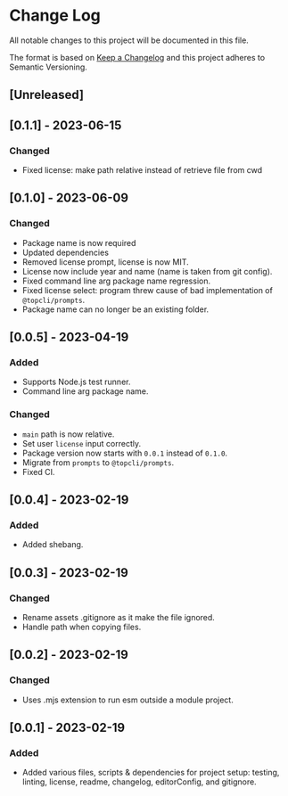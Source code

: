 # Change Log

All notable changes to this project will be documented in this file.

The format is based on [Keep a Changelog](http://keepachangelog.com/) and this project adheres to Semantic Versioning.

## [Unreleased]

## [0.1.1] - 2023-06-15

### Changed

- Fixed license: make path relative instead of retrieve file from cwd

## [0.1.0] - 2023-06-09

### Changed

- Package name is now required
- Updated dependencies
- Removed license prompt, license is now MIT.
- License now include year and name (name is taken from git config).
- Fixed command line arg package name regression.
- Fixed license select: program threw cause of bad implementation of `@topcli/prompts`.
- Package name can no longer be an existing folder.

## [0.0.5] - 2023-04-19

### Added

- Supports Node.js test runner.
- Command line arg package name.

### Changed

- `main` path is now relative.
- Set user `license` input correctly.
- Package version now starts with `0.0.1` instead of `0.1.0`.
- Migrate from `prompts` to `@topcli/prompts`.
- Fixed CI.

## [0.0.4] - 2023-02-19

### Added

- Added shebang.

## [0.0.3] - 2023-02-19

### Changed

- Rename assets .gitignore as it make the file ignored.
- Handle path when copying files.

## [0.0.2] - 2023-02-19

### Changed

- Uses .mjs extension to run esm outside a module project.

## [0.0.1] - 2023-02-19

### Added

- Added various files, scripts & dependencies for project setup: testing, linting, license, readme, changelog, editorConfig, and gitignore.

